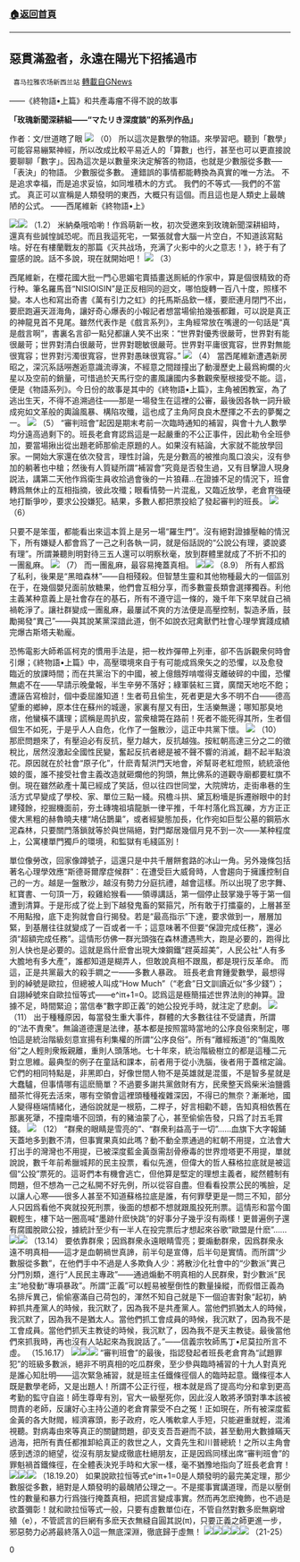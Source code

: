 ###  [:house:返回首頁](https://github.com/ourhimalayas/txt)
---

## 惡貫滿盈者，永遠在陽光下招搖過市
` 喜马拉雅农场新西兰站` [轉載自GNews](https://gnews.org/zh-hans/555183/)

——《終物語•上篇》和共產毒瘤不得不說的故事

**「玫瑰新聞深耕組——“マたリき深度談”的系列作品」**

作者：文/世道瞎了眼
![]()![](https://gnews-media-offload.s3.amazonaws.com/wp-content/uploads/2020/11/13104005/WhatsApp-Image-2020-11-13-at-22.54.45-1.jpeg)
（0）
所以這次是數學的物語。來學習吧。聽到「數學」可能容易繃緊神經，所以改成比較平易近人的「算數」也行，甚至也可以更直接說要聊聊「數字」。因為這次是以數量來決定解答的物語，也就是少數服從多數──「表決」的物語。
少數服從多數。
連錯誤的事情都能轉換為真實的唯一方法。
不是追求幸福，而是追求妥協，如同堆積木的方式。
我們的不等式──我們的不當式。
真正可以宣稱是人類發明的東西，大概只有這個。而且這也是人類史上最醜陋的公式。
——西尾維新《終物語•上》


![]()![](https://gnews-media-offload.s3.amazonaws.com/wp-content/uploads/2020/11/13103126/%E6%88%AA%E5%B1%8F2020-11-14-03.57.28.png)![]()![](https://gnews-media-offload.s3.amazonaws.com/wp-content/uploads/2020/11/13104207/%E6%88%AA%E5%B1%8F2020-11-14-03.57.43-1.png)
（1.2）
米納桑哦哈喲！作爲萌新一枚，初次受邀來到玫瑰新聞深耕組時，還真有些誠惶誠恐呢。而且我這死宅，一緊張就會大腦一片空白，不知道該寫點啥。好在有樓蘭戰友的那篇《灭共战场，充满了火影中的火之意志！》，終于有了靈感的說。話不多說，現在就開始吧！
![]()![](https://gnews-media-offload.s3.amazonaws.com/wp-content/uploads/2020/11/13104236/%E6%88%AA%E5%B1%8F2020-11-14-03.57.54-1.png)
（3）

西尾維新，在櫻花國大批一門心思媚宅賣插畫送厠紙的作家中，算是個很精致的奇行种。筆名羅馬音“NISIOISIN”是正反相同的迴文，哪怕旋轉一百八十度，照樣不變。本人也和寫出奇書《萬有引力之虹》的托馬斯品欽一樣，要麽連月閉門不出，要麽跑遍天涯海角，讓好奇心爆表的小報記者想當場偷拍幾張都難，可以説是真正的神龍見首不見尾。雖然代表作是《戲言系列》，主角經常放在嘴邊的一句話是“真是戲言啊”，書裏名言卻一點兒都讓人笑不出來：“世界對優秀很嚴苛，世界對有能很嚴苛；世界對清白很嚴苛，世界對聰敏很嚴苛。世界對平庸很寬容，世界對無能很寬容；世界對污濁很寬容，世界對愚昧很寬容。”
![]()![](https://gnews-media-offload.s3.amazonaws.com/wp-content/uploads/2020/11/13104300/%E6%88%AA%E5%B1%8F2020-11-14-03.58.03-1.png)
（4）
當西尾維新遭遇新房昭之，深沉系話嘮邂逅意識流導演，不經意之間踫撞出了動漫歷史上最爲絢爛的火星以及空前的銷量，可惜過於天馬行空的畫風讓國内多數觀衆壓根接受不能。這，便是《物語系列》。今日份的故事是其中的《終物語•上篇》，主角被困教室，為了逃出生天，不得不追溯過往——那是一場發生在這裡的公審，最後因各執一詞升級成宛如文革般的輿論風暴、構陷攻殲，這也成了主角阿良良木歷揮之不去的夢魘之一。
![]()![](https://gnews-media-offload.s3.amazonaws.com/wp-content/uploads/2020/11/13104326/%E6%88%AA%E5%B1%8F2020-11-14-03.58.12-1.png)
（5）
“審判班會”起因是期末考前一次臨時通知的補習，與會十九人數學均分遠高過剩下的。班長老倉育認爲這是一起嚴重的不公正事件，因此勒令全班參加，要當場揪出從出題老師那偷走原題的人。如果沒有結論，大家就不能放學回家。一開始大家還在依次發言，理性討論，先是分數高的被推向風口浪尖，沒有參加的躺著也中槍；然後有人質疑所謂“補習會”究竟是否發生過，又有目擊證人現身説法，講第二天他作爲衛生員收拾過會後的一片狼藉…在證據不足的情況下，班會轉爲無休止的互相指摘，彼此攻殲；眼看情勢一片混亂，又臨近放學，老倉育強硬地打斷爭吵，要求公投嫌犯。結果，多數人都把票投給了發起審判的班長。
![]()![](https://gnews-media-offload.s3.amazonaws.com/wp-content/uploads/2020/11/13104638/%E6%88%AA%E5%B1%8F2020-11-14-03.58.23-2.png)
（6）

只要不是笨蛋，都能看出來這本質上是另一場“羅生門”。沒有絕對證據壓軸的情況下，所有嫌疑人都會爲了一己之利各執一詞，就是俗話説的“公說公有理，婆說婆有理”。所謂兼聽則明對待三五人還可以明察秋毫，放到群體里就成了不折不扣的一團亂麻。
![]()![](https://gnews-media-offload.s3.amazonaws.com/wp-content/uploads/2020/11/13104733/%E6%88%AA%E5%B1%8F2020-11-14-03.58.33-1.png)
（7）
而一團亂麻，最容易掩蓋真相。
![]()![](https://gnews-media-offload.s3.amazonaws.com/wp-content/uploads/2020/11/13104749/%E6%88%AA%E5%B1%8F2020-11-14-03.58.41-1.png)![]()![](https://gnews-media-offload.s3.amazonaws.com/wp-content/uploads/2020/11/13104806/%E6%88%AA%E5%B1%8F2020-11-14-03.58.50-1.png)
（8.9）
所有人都爲了私利，後果是“黑暗森林”——自相殘殺。但智慧生靈和其他物種最大的一個區別在于，在幾個嬰兒面前放糖果，他們會互相分享，而多數靈長類會選擇獨吞。利他主義某种意義上是社會存在的基石，所有不遵守這一條的，幾千年下來早就自己禍禍乾淨了。讓社群變成一團亂麻，最屢試不爽的方法便是高壓控制，製造矛盾，鼓勵揭發“異己”——與其說某黨深諳此道，倒不如說衣冠禽獸們社會心理學實踐成績完爆古斯塔夫勒龐。

恐怖電影大師希區柯克的慣用手法是，把一枚炸彈帶上列車，卻不告訴觀衆何時會引爆；《終物語•上篇》中，高壓環境來自于有可能成爲衆矢之的恐懼，以及愈發臨近的放課時間；而在共黨治下的中國，被上億餓殍啃噬得支離破碎的中國，恐懼無處不在——早請示晚彙報，半生辛勞不落好；綠軍裝紅三寶，廣闊天地吃不飽；遭誣告寫檢討，個中委屈誰知道！生者苟且偷生，死者更是大多不明不白——德高望重的鄉紳，原本住在蘇州的城邊，家裏有屋又有田，生活樂無邊；哪知那臭地痞，他蠻橫不講理；謊稱是周扒皮，當衆槍斃在路前！死者不能死得其所，生者個個生不如死，于是乎人人自危，化作了一盤散沙，這正中共黨下懷。
![]()![](https://gnews-media-offload.s3.amazonaws.com/wp-content/uploads/2020/11/13104829/%E6%88%AA%E5%B1%8F2020-11-14-03.58.58-1.png)
（10）
那麽問題來了，有壓迫必有反抗，壓力越大，反抗越強。按紅朝高達三分之二的徵稅比，居然沒激起全國性民變，奮起反抗者總是被不聲不響的消滅，翻不起半點浪花。原因就在於社會“原子化”，什麽青幫洪門天地會，斧幫哥老紅燈照，統統滾他娘的蛋，誰不接受社會主義改造就砸爛他的狗頭，無比佛系的道觀寺廟都要紅旗不倒。現在雖然畝產十萬已經成了笑話，但以往四世同堂，大院牌坊，走街串巷的生活方式早變成了學校、家、單位三點一綫。飛檐斗拱、黛瓦粉墻是拆遷辦眼中的封建殘餘，挖掘機面前，夯土磚塊祖墳龍脈一律平推，千年村落化爲瓦礫，方方正正傻大黑粗的赫魯曉夫樓“鳩佔鵲巢”，或者經變態加長，化作宛如巨型公墓的鋼筋水泥森林，只要關門落鎖就等於與世隔絕，對門鄰居幾個月見不到一次——某种程度上，公寓樓單門獨戶的環境，和監獄有毛綫區別！

單位像勞改，回家像蹲號子，這還只是中共千層餅套路的冰山一角。另外幾條包括著名心理學效應“斯德哥爾摩症候群”：在遭受巨大威脅時，人會趨向于擁護控制自己的一方。越是一盤散沙，越沒有勢力分庭抗禮，越會這樣。所以出現了忠字舞、紅寶書、一句頂一万，殺雞給猴看——領導講話，第一個停止鼓掌幾乎等于第一個遭到清算。于是形成了從上到下越發鬼畜的緊箍咒，所有敢于打擂臺的，上層甚至不用點撥，底下走狗就會自行揭發。若是“最高指示”下達，要求做到一，層層加緊，到基層往往就變成了一百或者一千；這意味著不但要“保證完成任務”，還必須“超額完成任務”。這情形仿佛一群光頭強在森林遭遇熊大，跑是必要的，跑得比別人快也是必要的。這就是爲什麽會出現大煉鋼鐵“趕英超美”，人民公社“人有多大膽地有多大產”，誰都知道是糊弄人，但敢說真相不跟風，都是現行反革命。
而這，正是共黨最大的殺手鐧之一——多數人暴政。
班長老倉育鍾愛數學，最想得到的綽號是歐拉，但總被人叫成“How Much”（“老倉”日文訓讀近似“多少錢”）；自詡綽號來自歐拉恒等式——e^iπ+1=0。認爲這是極簡描述世界法則的神算。證據不足，時間緊迫；當信奉“數字即正義”的她公投兇手時，就注定了悲劇。
![]()![](https://gnews-media-offload.s3.amazonaws.com/wp-content/uploads/2020/11/13104849/%E6%88%AA%E5%B1%8F2020-11-14-03.59.07-1.png)
（11）
出于種種原因，每當發生重大事件，群體的大多數往往不受譴責，所謂的“法不責衆”。無論道德還是法律，基本都是按照當時當地的公序良俗來制定，哪怕這是統治階級刻意宣揚有利集權的所謂“公序良俗”。所有“離經叛道”的“傷風敗俗”之人輕則衆叛親離，重則人頭落地。七十年來，統治階級樹立的都是這種二元對立思維。最典型的例子在童話和課本，前者用于從小洗腦，後者用于蓋棺定論。它們的相同特點是，非黑即白，好像世間人物不是英雄就是混蛋，不是智多星就是大蠢驢，但事情哪有這麽簡單？不過要多謝共黨斂財有方，民衆整天爲柴米油鹽醬醋茶忙得死去活來，哪有空領會這裡頭種種複雜深因，不得已的無奈？漸漸地，國人變得極端情緒化，通俗說就是一根筋，二桿子，好言相勸不聼，告知真相依舊在那裏死犟，不撞南墻不回頭，有的豬油蒙了心，甚至偷偷告發，只爲了討五毛賞錢。
![]()![](https://gnews-media-offload.s3.amazonaws.com/wp-content/uploads/2020/11/13104903/%E6%88%AA%E5%B1%8F2020-11-14-03.59.16-1.png)
（12）
“群衆的眼睛是雪亮的”、“群衆利益高于一切”……血旗下大字報鋪天蓋地多到數不清，但事實果真如此嗎？動不動全票通過的紅朝不用提，立法會大打出手的灣灣也不用提，已被深度藍金黃亟需刮骨療毒的世界燈塔更不用提，單就說說，數千年前希臘城邦的民主投票，看似先進，但偉大的哲人蘇格拉底就是被這個“公投”票死的。這哥們本有機會逃亡，但他算是堅定的理想主義者，縱然體制有問題，但不想為一己之私開不好先例，所以從容自盡。但看看投票公民的嘴臉，足以讓人心寒——很多人甚至不知道蘇格拉底是誰，有何罪孽更是一問三不知，部分人只因爲看他不爽就投死刑票，後面的想都不想就跟風投死刑票。這情形和當今圍觀輕生，樓下站一圈高喊“墨跡什麽快跳”的好事分子幾乎沒有兩樣！更普遍例子還有腐國脫歐公投，據統計至少有一半人在投完票后才想起來谷歌“歐盟是什麽”……
![]()![](https://gnews-media-offload.s3.amazonaws.com/wp-content/uploads/2020/11/13104919/%E6%88%AA%E5%B1%8F2020-11-14-03.59.23-1.png)![]()![](https://gnews-media-offload.s3.amazonaws.com/wp-content/uploads/2020/11/13104932/%E6%88%AA%E5%B1%8F2020-11-14-03.59.29-1.png)
（13.14）
要依靠群衆；因爲群衆永遠眼睛雪亮；要煽動群衆，因爲群衆永遠不明真相——這才是血朝禍世真諦，前半句是宣傳，后半句是實情。而所謂“少數服從多數”，在他們手中不過是人多欺負人少：將散沙化社會中的“少數派”異己分門別類，進行“人民民主專政”——通過煽動不明真相的人民群衆，對少數派“民主”地發動“專項暴政”。所謂“正義”可以輕易被壓倒性的數量操縱，而假借正義為名排斥異己，偷偷塞滿自己荷包的，渾然不知自己就是下一個迫害對象“起初，納粹抓共產黨人的時候，我沉默了，因為我不是共產黨人。當他們抓猶太人的時候，我沉默了，因為我不是猶太人。當他們抓工會成員的時候，我沉默了，因為我不是工會成員。當他們抓天主教徒的時候，我沉默了，因為我不是天主教徒。最後當他們來抓我時，再也沒有人站起來為我說話了。”——信義宗牧師馬丁•尼莫拉所言不虛。
（15.16.17）
![]()![](https://gnews-media-offload.s3.amazonaws.com/wp-content/uploads/2020/11/13103828/%E6%88%AA%E5%B1%8F2020-11-14-03.59.35.png)![]()![](https://gnews-media-offload.s3.amazonaws.com/wp-content/uploads/2020/11/13103851/%E6%88%AA%E5%B1%8F2020-11-14-03.59.42.png)![]()![](https://gnews-media-offload.s3.amazonaws.com/wp-content/uploads/2020/11/13105030/%E6%88%AA%E5%B1%8F2020-11-14-03.59.50.png)
“審判班會”的最後，指認發起者班長老倉育為“試題罪犯”的班級多數派，絕非不明真相的吃瓜群衆，至少參與臨時補習的十九人對真兇是誰心知肚明——這次緊急補習，就是班主任鐵條徑個人的臨時起意。鐵條徑本人既是數學老師，又是出題人！所謂不公正行徑，根本就是爲了提高均分和拿到更高考勤的監守自盜！師生尊卑有別，官大一級壓死你，因此沒人敢將矛頭對準本該被問責的老師，反讓好心主持公道的老倉育蒙受不白之冤！正如現在，所有被深度藍金黃的各大財閥，經濟寡頭，影子政府，吃人嘴軟拿人手短，只能避重就輕，混淆視聽。對病毒由來等真正的關鍵問題，卻支支吾吾避而不談，甚至動用大數據瞞天過海，把所有責任都推卸給真正的救世之人，文貴先生和川普總統！之所以主角會感到透涼的絕望，從沒有朋友變成徹底杜絕朋友，正是因爲同樣出席“審判班會”的罪魁禍首鐵條徑，在全體表決兇手時和大家一樣，毫不猶豫地指向了班長老倉育！
![]()![](https://gnews-media-offload.s3.amazonaws.com/wp-content/uploads/2020/11/13105100/%E6%88%AA%E5%B1%8F2020-11-14-03.59.57.png)![]()![](https://gnews-media-offload.s3.amazonaws.com/wp-content/uploads/2020/11/13105116/%E6%88%AA%E5%B1%8F2020-11-14-04.00.04.png)![]()![](https://gnews-media-offload.s3.amazonaws.com/wp-content/uploads/2020/11/13105130/%E6%88%AA%E5%B1%8F2020-11-14-04.00.10.png)
（18.19.20）
如果說歐拉恒等式e^iπ+1=0是人類發明的最完美定理，那少數服從多數，絕對是人類發明的最醜陋公理之一。不是擺事實講道理，而是以壓倒性的數量和暴力行爲強行掩蓋真相，把謊言變成事實。然而再怎麽掩飾，也不過是欲蓋彌彰！就和歐拉恒等式一般，只要有虛數單位i在，不管自然對數多麽無窮增殖（e），不管謊言的巨網有多麽天衣無縫自圓其説(π)，只要正義之師更進一步，邪惡勢力必將最終落入0這一無底深淵，徹底歸于虛無！
![]()![](https://gnews-media-offload.s3.amazonaws.com/wp-content/uploads/2020/11/13105156/%E6%88%AA%E5%B1%8F2020-11-14-04.00.17.png)![]()![](https://gnews-media-offload.s3.amazonaws.com/wp-content/uploads/2020/11/13105218/%E6%88%AA%E5%B1%8F2020-11-14-04.00.25.png)![]()![](https://gnews-media-offload.s3.amazonaws.com/wp-content/uploads/2020/11/13105237/%E6%88%AA%E5%B1%8F2020-11-14-04.00.34.png)![]()![](https://gnews-media-offload.s3.amazonaws.com/wp-content/uploads/2020/11/13105259/%E6%88%AA%E5%B1%8F2020-11-14-04.00.42.png)![]()![](https://gnews-media-offload.s3.amazonaws.com/wp-content/uploads/2020/11/13105315/%E6%88%AA%E5%B1%8F2020-11-14-04.00.50.png)
（21-25）

0
